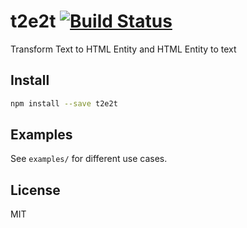 # t2e2t [![Build Status](https://secure.travis-ci.org/GreMendes/t2e2t.png?branch=master)](https://travis-ci.org/GreMendes/t2e2t)

Transform Text to HTML Entity and HTML Entity to text

## Install

```bash
npm install --save t2e2t
```

## Examples

See `examples/` for different use cases.

## License

MIT
